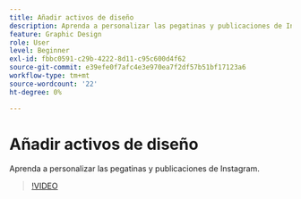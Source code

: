 ```yaml
---
title: Añadir activos de diseño
description: Aprenda a personalizar las pegatinas y publicaciones de Instagram
feature: Graphic Design
role: User
level: Beginner
exl-id: fbbc0591-c29b-4222-8d11-c95c600d4f62
source-git-commit: e39efe0f7afc4e3e970ea7f2df57b51bf17123a6
workflow-type: tm+mt
source-wordcount: '22'
ht-degree: 0%

---
```


# Añadir activos de diseño

Aprenda a personalizar las pegatinas y publicaciones de Instagram.

>[!VIDEO](https://video.tv.adobe.com/v/3420226?quality=12&learn=on&hidetitle=true)
